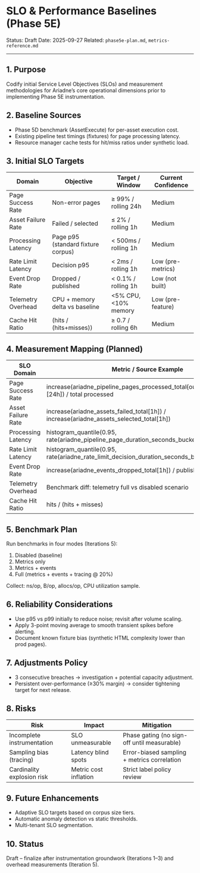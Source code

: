 # SLO & Performance Baselines (Phase 5E)

Status: Draft
Date: 2025-09-27
Related: `phase5e-plan.md`, `metrics-reference.md`

---

## 1. Purpose
Codify initial Service Level Objectives (SLOs) and measurement methodologies for Ariadne’s core operational dimensions prior to implementing Phase 5E instrumentation.

## 2. Baseline Sources
- Phase 5D benchmark (AssetExecute) for per-asset execution cost.
- Existing pipeline test timings (fixtures) for page processing latency.
- Resource manager cache tests for hit/miss ratios under synthetic load.

## 3. Initial SLO Targets
| Domain              | Objective                                   | Target / Window             | Current Confidence |
| ------------------- | ------------------------------------------- | --------------------------- | ------------------ |
| Page Success Rate   | Non-error pages                              | ≥ 99% / rolling 24h         | Medium             |
| Asset Failure Rate  | Failed / selected                            | ≤ 2% / rolling 1h           | Medium             |
| Processing Latency  | Page p95 (standard fixture corpus)           | < 500ms / rolling 1h        | Medium             |
| Rate Limit Latency  | Decision p95                                 | < 2ms / rolling 1h          | Low (pre-metrics)  |
| Event Drop Rate     | Dropped / published                          | < 0.1% / rolling 1h         | Low (not built)    |
| Telemetry Overhead  | CPU + memory delta vs baseline               | <5% CPU, <10% memory        | Low (pre-feature)  |
| Cache Hit Ratio     | (hits / (hits+misses))                       | ≥ 0.7 / rolling 6h          | Medium             |

## 4. Measurement Mapping (Planned)
| SLO Domain          | Metric / Source Example                                           |
| ------------------- | ----------------------------------------------------------------- |
| Page Success Rate   | increase(ariadne_pipeline_pages_processed_total{outcome="success"}[24h]) / total processed |
| Asset Failure Rate  | increase(ariadne_assets_failed_total[1h]) / increase(ariadne_assets_selected_total[1h]) |
| Processing Latency  | histogram_quantile(0.95, rate(ariadne_pipeline_page_duration_seconds_bucket[1h])) |
| Rate Limit Latency  | histogram_quantile(0.95, rate(ariadne_rate_limit_decision_duration_seconds_bucket[1h])) |
| Event Drop Rate     | increase(ariadne_events_dropped_total[1h]) / published (derived)  |
| Telemetry Overhead  | Benchmark diff: telemetry full vs disabled scenario               |
| Cache Hit Ratio     | hits / (hits + misses)                                            |

## 5. Benchmark Plan
Run benchmarks in four modes (Iterations 5):
1. Disabled (baseline)
2. Metrics only
3. Metrics + events
4. Full (metrics + events + tracing @ 20%)

Collect: ns/op, B/op, allocs/op, CPU utilization sample.

## 6. Reliability Considerations
- Use p95 vs p99 initially to reduce noise; revisit after volume scaling.
- Apply 3-point moving average to smooth transient spikes before alerting.
- Document known fixture bias (synthetic HTML complexity lower than prod pages).

## 7. Adjustments Policy
- 3 consecutive breaches → investigation + potential capacity adjustment.
- Persistent over-performance (≥30% margin) → consider tightening target for next release.

## 8. Risks
| Risk                           | Impact | Mitigation |
| ------------------------------ | ------ | ---------- |
| Incomplete instrumentation     | SLO unmeasurable | Phase gating (no sign-off until measurable) |
| Sampling bias (tracing)        | Latency blind spots | Error-biased sampling + metrics correlation |
| Cardinality explosion risk     | Metric cost inflation | Strict label policy review |

## 9. Future Enhancements
- Adaptive SLO targets based on corpus size tiers.
- Automatic anomaly detection vs static thresholds.
- Multi-tenant SLO segmentation.

## 10. Status
Draft – finalize after instrumentation groundwork (Iterations 1–3) and overhead measurements (Iteration 5).
